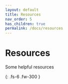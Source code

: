 ```yaml
---
layout: default
title: Resources
nav_order: 5
has_children: true
permalink: /docs/resources
---
```


# Resources

Some helpful resources

{: .fs-6 .fw-300 }
